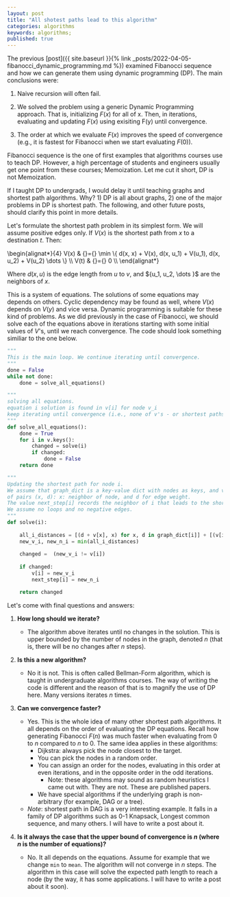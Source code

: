```yaml
---
layout: post
title: "All shotest paths lead to this algorithm"
categories: algorithms
keywords: algorithms; 
published: true
---
```


The previous [post]({{ site.baseurl }}{% link _posts/2022-04-05-fibanocci_dynamic_programming.md %}) examined Fibanocci sequence and how we can generate them using dynamic programming (DP). The main conclusions were: 

1. Naive recursion will often fail. 

2. We solved the problem using a generic Dynamic Programming approach. That is, initializing $F(x)$ for all of x. Then, in iterations, evaluating and updating $F(x)$ using exisiting F(y) until convergence.  

3. The order at which we evaluate $F(x)$ improves the speed of convergence (e.g., it is fastest for Fibanocci when we start evaluating $F(0)$). 
	
Fibanocci sequence is the one of first examples that algorithms courses use to teach DP. However, a high percentage of students and engineers usually get one point from these courses; Memoization. Let me cut it short, DP is not Memoization. 

If I taught DP to undergrads, I would delay it until teaching graphs and shortest path algorithms. Why? 1) DP is all about graphs, 2) one of the major problems in DP is shortest path. The following, and other future posts, should clarify this point in more details. 

Let's formulate the shortest path problem in its simplest form. We will assume positive edges only. If $V(x)$ is the shortest path from $x$ to a destination $t$. Then: 
	
<div class="math">
\begin{alignat*}{4}
	V(x) & {}={} \min \{ d(x, x) + V(x), d(x, u_1) + V(u_1),  d(x, u_2) + V(u_2) \dots \}  \\
    V(t) & {}={} 0 \\
\end{alignat*}
</div>
	
Where $d(x,u)$ is the edge length from $u$ to $v$, and $\{u_1, u_2, \dots }$ are the neighbors of $x$. 


This is a system of equations. The solutions of some equations may depends on others. Cyclic dependency may be found as well, where $V(x)$ depends on $V(y)$ and vice versa. Dynamic programming is suitable for these kind of problems.  As we did previously in the case of Fibanocci, we should solve each of the equations above in iterations starting with some initial values of $V$'s, until we reach convergence. The code should look something similiar to the one below.

```python
"""
This is the main loop. We continue iterating until convergence. 
"""
done = False 
while not done: 
    done = solve_all_equations()
```


```python 
"""
solving all equations. 
equation i solution is found in v[i] for node v_i 
keep iterating until convergence (i.e., none of v's - or shortest paths - have changed). 
"""
def solve_all_equations():
    done = True 
    for i in v.keys(): 
        changed = solve(i)
        if changed: 
            done = False 
    return done 

```

```python
"""
Updating the shortest path for node i. 
We assume that graph_dict is a key-value dict with nodes as keys, and values are lists 
of pairs (x, d): x: neighbor of node, and d for edge weight. 
The value next_step[i] records the neighbor of i that leads to the shortest path. 
We assume no loops and no negative edges. 
"""
def solve(i): 
    
    all_i_distances = [(d + v[x], x) for x, d in graph_dict[i]] + [(v[i], i)]
    new_v_i, new_n_i = min(all_i_distances)
    
    changed =  (new_v_i != v[i])
   
    if changed:
        v[i] = new_v_i 
        next_step[i] = new_n_i

    return changed 

```



Let's come with final questions and answers: 

1. **How long should we iterate?** 
    - The algorithm above iterates until no changes in the solution. This is upper bounded by the number of nodes in the graph, denoted $n$ (that is, there will be no changes after $n$ steps). 

2. **Is this a new algorithm?** 
    - No it is not. This is often called Bellman-Form algorithm, which is taught in undergraduate algorithms courses. The way of writing the code is different and the reason of that is to magnify the use of DP here. Many versions iterates $n$ times.

3. **Can we convergence faster?** 
    - Yes. This is the whole idea of many other shortest path algorithms. It all depends on the order of evaluating the DP equations. Recall how generating Fibanocci $F(n)$ was much faster when evaluating from $0$ to $n$ compared to $n$ to 0.  The same idea applies in these algorithms: 
        - Dijkstra: always pick the node closest to the target. 
        - You can pick the nodes in a random order. 
        - You can assign an order for the nodes, evaluating in this order at even iterations, and in the opposite order in the odd iterations. 
            - Note: these algorithms may sound as random heuristics I came out with. They are not. These are published papers. 
        - We have special algorithms if the underlying graph is non-arbitrary (for example, DAG or a tree).  
	- *Note*: shortest path in DAG is a very interesting example. It falls in a family of DP algorithms such as 0-1 Knapsack, Longest common sequence, and many others. I will have to write a post about it. 

4. **Is it always the case that the upper bound of convergence is $n$ (where $n$ is the number of equations)?**
    - No. It all depends on the equations. Assume for example that we change `min` to `mean`. The algorithm will not converge in $n$ steps. The algorithm in this case will solve the expected path length to reach a node (by the way, it has some applications. I will have to write a post about it soon). 


 

